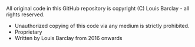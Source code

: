 All original code in this GitHub repository is copyright (C) Louis Barclay - all rights reserved.
* Unauthorized copying of this code via any medium is strictly prohibited.
* Proprietary
* Written by Louis Barclay from 2016 onwards
